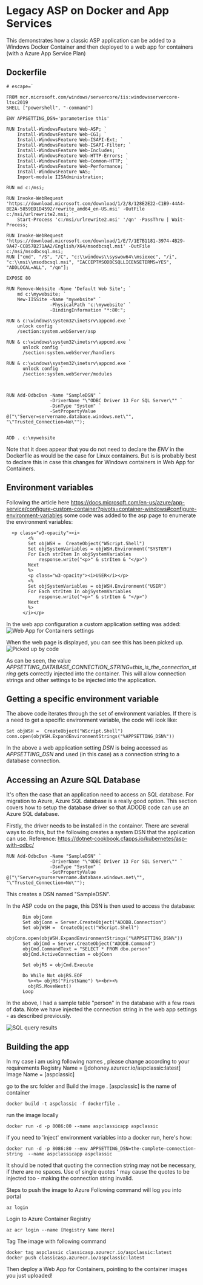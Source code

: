 # Legacy ASP on Docker and App Services

This demonstrates how a classic ASP application can be added to a Windows Docker Container and then deployed to a web app for containers (with a Azure App Service Plan)

## Dockerfile
```
# escape=`

FROM mcr.microsoft.com/windows/servercore/iis:windowsservercore-ltsc2019
SHELL ["powershell", "-command"]

ENV APPSETTING_DSN='parameterise this'

RUN Install-WindowsFeature Web-ASP; `
    Install-WindowsFeature Web-CGI; `
    Install-WindowsFeature Web-ISAPI-Ext; `
    Install-WindowsFeature Web-ISAPI-Filter; `
    Install-WindowsFeature Web-Includes; `
    Install-WindowsFeature Web-HTTP-Errors; `
    Install-WindowsFeature Web-Common-HTTP; `
    Install-WindowsFeature Web-Performance; `
    Install-WindowsFeature WAS; `
    Import-module IISAdministration;

RUN md c:/msi;

RUN Invoke-WebRequest 'https://download.microsoft.com/download/1/2/8/128E2E22-C1B9-44A4-BE2A-5859ED1D4592/rewrite_amd64_en-US.msi' -OutFile c:/msi/urlrewrite2.msi; `
    Start-Process 'c:/msi/urlrewrite2.msi' '/qn' -PassThru | Wait-Process;

RUN Invoke-WebRequest 'https://download.microsoft.com/download/1/E/7/1E7B1181-3974-4B29-9A47-CC857B271AA2/English/X64/msodbcsql.msi' -OutFile c:/msi/msodbcsql.msi; 
RUN ["cmd", "/S", "/C", "c:\\windows\\syswow64\\msiexec", "/i", "c:\\msi\\msodbcsql.msi", "IACCEPTMSODBCSQLLICENSETERMS=YES", "ADDLOCAL=ALL", "/qn"];

EXPOSE 80

RUN Remove-Website -Name 'Default Web Site'; `
    md c:\mywebsite; `
    New-IISSite -Name "mywebsite" `
                -PhysicalPath 'c:\mywebsite' `
                -BindingInformation "*:80:";

RUN & c:\windows\system32\inetsrv\appcmd.exe `
    unlock config `
    /section:system.webServer/asp

RUN & c:\windows\system32\inetsrv\appcmd.exe `
      unlock config `
      /section:system.webServer/handlers

RUN & c:\windows\system32\inetsrv\appcmd.exe `
      unlock config `
      /section:system.webServer/modules
	  
	  	  

RUN Add-OdbcDsn -Name "SampleDSN" `
                -DriverName "\"ODBC Driver 13 For SQL Server\"" `
                -DsnType "System" ` 
                -SetPropertyValue @("\"Server=servername.database.windows.net\"", "\"Trusted_Connection=No\"");


ADD . c:\mywebsite
```
Note that it does appear that you do not need to declare the *ENV* in the Dockerfile as would be the case for Linux containers. But is is probably best to declare this in case this changes for Windows containers in Web App for Containers.

## Environment variables
Following the article here https://docs.microsoft.com/en-us/azure/app-service/configure-custom-container?pivots=container-windows#configure-environment-variables some code was added to the asp page to enumerate the environment variables:

```
  <p class="w3-opacity"><i>
        <%
        Set objWSH =  CreateObject("WScript.Shell")
        Set objSystemVariables = objWSH.Environment("SYSTEM")
        For Each strItem In objSystemVariables
            response.write("<p>" & strItem & "</p>")
        Next
        %>
        <p class="w3-opacity"><i>USER</i></p>
        <%
        Set objSystemVariables = objWSH.Environment("USER")
        For Each strItem In objSystemVariables
            response.write("<p>" & strItem & "</p>")
        Next
        %>
      </i></p>
```

In the web app configuration a custom application setting was added:
![Web App for Containers settings](https://github.com/johndohoneyjr/legacyaspondocker/blob/main/images/appsettings.png)

When the web page is displayed, you can see this has been picked up.
![Picked up by code](https://github.com/johndohoneyjr/legacyaspondocker/blob/main/images/onpage.png)

As can be seen, the value _APPSETTING_DATABASE_CONNECTION_STRING=this_is_the_connection_string_ gets correctly injected into the container. This will allow connection strings and other settings to be injected into the application. 

## Getting a specific environment variable

The above code iterates through the set of environment variables. If there is a need to get a specific environment variable, the code will look like:

```
Set objWSH =  CreateObject("WScript.Shell")
conn.open(objWSH.ExpandEnvironmentStrings("%APPSETTING_DSN%"))
```
In the above a web application setting *DSN* is being accessed as *APPSETTING_DSN* and used (in this case) as a connection string to a database connection.

## Accessing an Azure SQL Database
It's often the case that an application need to access an SQL database. For migration to Azure, Azure SQL database is a really good option. This section covers how to setup the database driver so that ADODB code can use an Azure SQL database.

Firstly, the driver needs to be installed in the container. There are several ways to do this, but the following creates a system DSN that the application can use. Reference: https://dotnet-cookbook.cfapps.io/kubernetes/asp-with-odbc/
```
RUN Add-OdbcDsn -Name "SampleDSN" `
                -DriverName "\"ODBC Driver 13 For SQL Server\"" `
                -DsnType "System" ` 
                -SetPropertyValue @("\"Server=yourservername.database.windows.net\"", "\"Trusted_Connection=No\"");
```
This creates a DSN named "SampleDSN".

In the ASP code on the page, this DSN is then used to access the database:
```
      Dim objConn
      Set objConn = Server.CreateObject("ADODB.Connection")
      Set objWSH =  CreateObject("WScript.Shell")
      objConn.open(objWSH.ExpandEnvironmentStrings("%APPSETTING_DSN%"))
      Set objCmd = Server.CreateObject("ADODB.Command")
      objCmd.CommandText = "SELECT * FROM dbo.person"
      objCmd.ActiveConnection = objConn

      Set objRS = objCmd.Execute

      Do While Not objRS.EOF
        %><%= objRS("FirstName") %><br><%
        objRS.MoveNext()
      Loop
```
In the above, I had a sample table "person" in the database with a few rows of data. Note we have injected the connection string in the web app settings - as described previously.

![SQL query results](https://github.com/johndohoneyjr/legacyaspondocker/blob/main/images/sqlresults.png)

## Building the app
In my case i am using following names , please change according to your requirements
Registry Name  = [jdohoney.azurecr.io/aspclassic:latest]
Image Name = [aspclassic]

go to the src folder and Build the image . [aspclassic] is the name of container
```
docker build -t aspclassic -f dockerfile .
```
run the image locally
```
docker run -d -p 8086:80 --name aspclassicapp aspclassic
```

if you need to 'inject' environment variables into a docker run, here's how:
```
docker run -d -p 8086:80 --env APPSETTING_DSN=the-complete-connection-string  --name aspclassicapp aspclassic
```
It should be noted that quoting the connection string may not be necessary, if there are no spaces. Use of single quotes **'** may cause the quotes to be injected too - making the connection string invalid.

Steps to push the image to Azure
Following command will log you into portal
```
az login
```
Login to Azure Container Registry
```
az acr login --name [Registry Name Here]
```
Tag The image with following command
```
docker tag aspclassic classicasp.azurecr.io/aspclassic:latest
docker push classicasp.azurecr.io/aspclassic:latest
```
Then deploy a Web App for Containers, pointing to the container images you just uploaded!